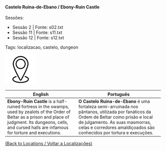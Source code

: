 
#### Castelo Ruina-de-Ebano / Ebony-Ruin Castle

Sessões:  
- Sessão 2 | Fonte: s02.txt  
- Sessão 11 | Fonte: s11.txt  
- Sessão 12 | Fonte: s12.txt  

Tags: localizacao, castelo, dungeon

![Castelo Ruina-de-Ebano](blank.png)

| English | Português |
|---------|-----------|
| **Ebony-Ruin Castle** is a half-ruined fortress in the swamps, used by zealots of the Order of Beltar as a prison and place of judgment. Its dungeons, cells, and cursed halls are infamous for torture and executions. | **O Castelo Ruina-de-Ebano** é uma fortaleza semi-arruinada nos pântanos, utilizada por fanáticos da Ordem de Beltar como prisão e local de julgamento. As suas masmorras, celas e corredores amaldiçoados são conhecidos por tortura e execuções. |

[(Back to Locations / Voltar a Localizações)](localizacoes.md)



















